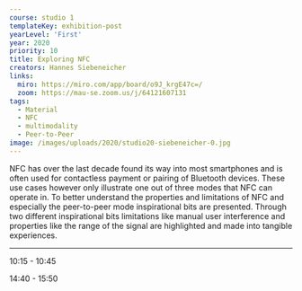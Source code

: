```yaml
---
course: studio 1
templateKey: exhibition-post
yearLevel: 'First'
year: 2020
priority: 10
title: Exploring NFC
creators: Hannes Siebeneicher
links:
  miro: https://miro.com/app/board/o9J_krgE47c=/
  zoom: https://mau-se.zoom.us/j/64121607131
tags:
  - Material
  - NFC
  - multimodality
  - Peer-to-Peer
image: /images/uploads/2020/studio20-siebeneicher-0.jpg
---
```


NFC has over the last decade found its way into most smartphones and is often used for contactless payment or pairing of Bluetooth devices. These use cases however only illustrate one out of three modes that NFC can operate in. To better understand the properties and limitations of NFC and especially the peer-to-peer mode inspirational bits are presented. Through two different inspirational bits limitations like manual user interference and properties like the range of the signal are highlighted and made into tangible experiences.

---

10:15 - 10:45

14:40 - 15:50
